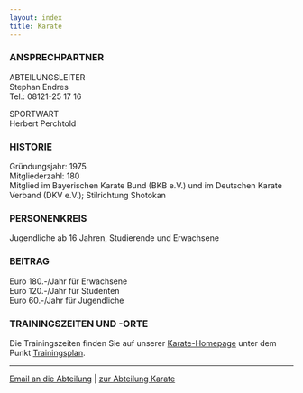 ```yaml
---
layout: index
title: Karate
---
```

### ANSPRECHPARTNER

ABTEILUNGSLEITER  
Stephan Endres  
Tel.: 08121-25 17 16  

SPORTWART  
Herbert Perchtold  

### HISTORIE  

Gründungsjahr: 1975  
Mitgliederzahl: 180  
Mitglied im Bayerischen Karate Bund (BKB e.V.) und im Deutschen
Karate Verband (DKV e.V.); Stilrichtung Shotokan

### PERSONENKREIS

Jugendliche ab 16 Jahren, Studierende und Erwachsene

### BEITRAG

Euro 180.-/Jahr für Erwachsene  
Euro 120.-/Jahr für Studenten  
Euro  60.-/Jahr für Jugendliche  

### TRAININGSZEITEN UND -ORTE

Die Trainingszeiten finden Sie auf unserer [Karate-Homepage](https://www.karate-usc.de/) unter dem Punkt [Trainingsplan](https://www.karate-usc.de/trainingsplan/).

---

[Email an die Abteilung](mailto:karate@usc-muenchen.de) | [zur Abteilung Karate](https://www.karate-usc.de/)
